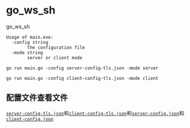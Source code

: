 # go_ws_sh

go_ws_sh

```
Usage of main.exe:
  -config string
        the configuration file
  -mode string
        server or client mode
```

```
go run main.go -config server-config-tls.json -mode server
```

```
go run main.go -config client-config-tls.json -mode client
```

## 配置文件查看文件

[`server-config-tls.json`](server-config-tls.json)和[`client-config-tls.json`](client-config-tls.json)和[`server-config.json`](server-config.json)和[`client-config.json`](client-config.json)
